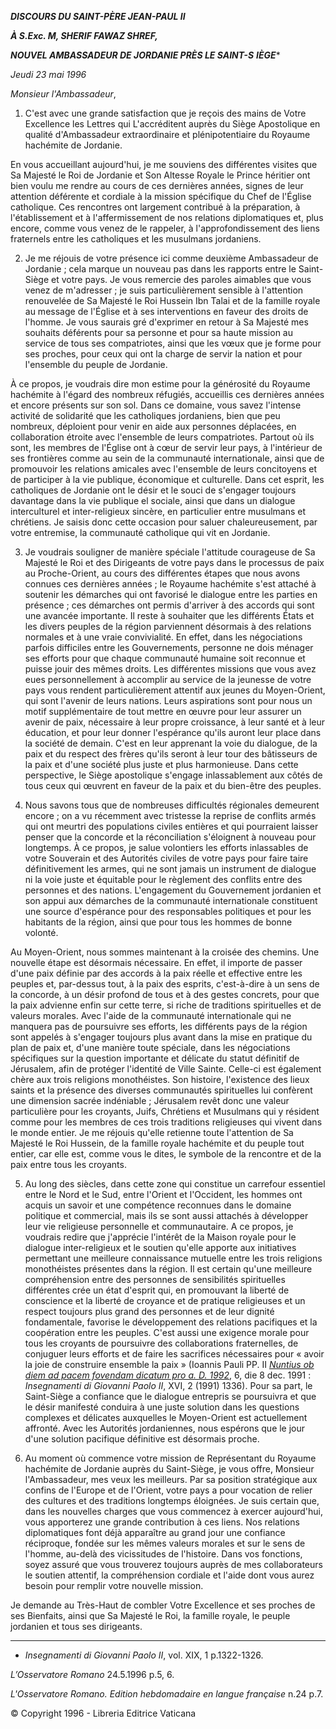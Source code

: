 ***DISCOURS DU SAINT-PÈRE JEAN-PAUL II***

***À S.Exc. M, SHERIF FAWAZ SHREF,***

***NOUVEL AMBASSADEUR DE JORDANIE PRÈS LE SAINT-S*** ***IÈGE****

*Jeudi 23 mai 1996*

*Monsieur l'Ambassadeur*,

1. C'est avec une grande satisfaction que je reçois des mains de Votre Excellence les Lettres qui L'accréditent auprès du Siège Apostolique en qualité d'Ambassadeur extraordinaire et plénipotentiaire du Royaume hachémite de Jordanie.

En vous accueillant aujourd'hui, je me souviens des différentes visites que Sa Majesté le Roi de Jordanie et Son Altesse Royale le Prince héritier ont bien voulu me rendre au cours de ces dernières années, signes de leur attention déférente et cordiale à la mission spécifique du Chef de l'Église catholique. Ces rencontres ont largement contribué à la préparation, à l'établissement et à l'affermissement de nos relations diplomatiques et, plus encore, comme vous venez de le rappeler, à l'approfondissement des liens fraternels entre les catholiques et les musulmans jordaniens.

2. Je me réjouis de votre présence ici comme deuxième Ambassadeur de Jordanie ; cela marque un nouveau pas dans les rapports entre le Saint-Siège et votre pays. Je vous remercie des paroles aimables que vous venez de m'adresser ; je suis particulièrement sensible à l'attention renouvelée de Sa Majesté le Roi Hussein Ibn Talai et de la famille royale au message de l'Église et à ses interventions en faveur des droits de l'homme. Je vous saurais gré d'exprimer en retour à Sa Majesté mes souhaits déférents pour sa personne et pour sa haute mission au service de tous ses compatriotes, ainsi que les vœux que je forme pour ses proches, pour ceux qui ont la charge de servir la nation et pour l'ensemble du peuple de Jordanie.

À ce propos, je voudrais dire mon estime pour la générosité du Royaume hachémite à l'égard des nombreux réfugiés, accueillis ces dernières années et encore présents sur son sol. Dans ce domaine, vous savez l'intense activité de solidarité que les catholiques jordaniens, bien que peu nombreux, déploient pour venir en aide aux personnes déplacées, en collaboration étroite avec l'ensemble de leurs compatriotes. Partout où ils sont, les membres de l'Église ont à cœur de servir leur pays, à l'intérieur de ses frontières comme au sein de la communauté internationale, ainsi que de promouvoir les relations amicales avec l'ensemble de leurs concitoyens et de participer à la vie publique, économique et culturelle. Dans cet esprit, les catholiques de Jordanie ont le désir et le souci de s'engager toujours davantage dans la vie publique el sociale, ainsi que dans un dialogue interculturel et inter-religieux sincère, en particulier entre musulmans et chrétiens. Je saisis donc cette occasion pour saluer chaleureusement, par votre entremise, la communauté catholique qui vit en Jordanie.

3. Je voudrais souligner de manière spéciale l'attitude courageuse de Sa Majesté le Roi et des Dirigeants de votre pays dans le processus de paix au Proche-Orient, au cours des différentes étapes que nous avons connues ces dernières années ; le Royaume hachémite s'est attaché à soutenir les démarches qui ont favorisé le dialogue entre les parties en présence ; ces démarches ont permis d'arriver à des accords qui sont une avancée importante. Il reste à souhaiter que les différents États et les divers peuples de la région parviennent désormais à des relations normales et à une vraie convivialité. En effet, dans les négociations parfois difficiles entre les Gouvernements, personne ne dois ménager ses efforts pour que chaque communauté humaine soit reconnue et puisse jouir des mêmes droits. Les différentes missions que vous avez eues personnellement à accomplir au service de la jeunesse de votre pays vous rendent particulièrement attentif aux jeunes du Moyen-Orient, qui sont l'avenir de leurs nations. Leurs aspirations sont pour nous un motif supplémentaire de tout mettre en œuvre pour leur assurer un avenir de paix, nécessaire à leur propre croissance, à leur santé et à leur éducation, et pour leur donner l'espérance qu'ils auront leur place dans la société de demain. C'est en leur apprenant la voie du dialogue, de la paix et du respect des frères qu'ils seront à leur tour des bâtisseurs de la paix et d'une société plus juste et plus harmonieuse. Dans cette perspective, le Siège apostolique s'engage inlassablement aux côtés de tous ceux qui œuvrent en faveur de la paix et du bien-être des peuples.

4. Nous savons tous que de nombreuses difficultés régionales demeurent encore ; on a vu récemment avec tristesse la reprise de conflits armés qui ont meurtri des populations civiles entières et qui pourraient laisser penser que la concorde et la réconciliation s'éloignent à nouveau pour longtemps. À ce propos, je salue volontiers les efforts inlassables de votre Souverain et des Autorités civiles de votre pays pour faire taire définitivement les armes, qui ne sont jamais un instrument de dialogue ni la voie juste et équitable pour le règlement des conflits entre des personnes et des nations. L'engagement du Gouvernement jordanien et son appui aux démarches de la communauté internationale constituent une source d'espérance pour des responsables politiques et pour les habitants de la région, ainsi que pour tous les hommes de bonne volonté.

Au Moyen-Orient, nous sommes maintenant à la croisée des chemins. Une nouvelle étape est désormais nécessaire. En effet, il importe de passer d'une paix définie par des accords à la paix réelle et effective entre les peuples et, par-dessus tout, à la paix des esprits, c'est-à-dire à un sens de la concorde, à un désir profond de tous et à des gestes concrets, pour que la paix advienne enfin sur cette terre, si riche de traditions spirituelles et de valeurs morales. Avec l'aide de la communauté internationale qui ne manquera pas de poursuivre ses efforts, les différents pays de la région sont appelés à s'engager toujours plus avant dans la mise en pratique du plan de paix et, d'une manière toute spéciale, dans les négociations spécifiques sur la question importante et délicate du statut définitif de Jérusalem, afin de protéger l'identité de Ville Sainte. Celle-ci est également chère aux trois religions monothéistes. Son histoire, l'existence des lieux saints et la présence des diverses communautés spirituelles lui confèrent une dimension sacrée indéniable ; Jérusalem revêt donc une valeur particulière pour les croyants, Juifs, Chrétiens et Musulmans qui y résident comme pour les membres de ces trois traditions religieuses qui vivent dans le monde entier. Je me réjouis qu'elle retienne toute l'attention de Sa Majesté le Roi Hussein, de la famille royale hachémite et du peuple tout entier, car elle est, comme vous le dites, le symbole de la rencontre et de la paix entre tous les croyants.

5. Au long des siècles, dans cette zone qui constitue un carrefour essentiel entre le Nord et le Sud, entre l'Orient et l'Occident, les hommes ont acquis un savoir et une compétence reconnues dans le domaine politique et commercial, mais ils se sont aussi attachés à développer leur vie religieuse personnelle et communautaire. A ce propos, je voudrais redire que j'apprécie l'intérêt de la Maison royale pour le dialogue inter-religieux et le soutien qu'elle apporte aux initiatives permettant une meilleure connaissance mutuelle entre les trois religions monothéistes présentes dans la région. Il est certain qu'une meilleure compréhension entre des personnes de sensibilités spirituelles différentes crée un état d'esprit qui, en promouvant la liberté de conscience et la liberté de croyance et de pratique religieuses et un respect toujours plus grand des personnes et de leur dignité fondamentale, favorise le développement des relations pacifiques et la coopération entre les peuples. C'est aussi une exigence morale pour tous les croyants de poursuivre des collaborations fraternelles, de conjuguer leurs efforts et de faire les sacrifices nécessaires pour « avoir la joie de construire ensemble la paix » (Ioannis Pauli PP. II *[Nuntius ob diem ad pacem fovendam dicatum pro a. D. 1992](http://www.vatican.va/holy_father/john_paul_ii/messages/peace/documents/hf_jp-ii_mes_08121991_xxv-world-day-for-peace_fr.html)*, 6, die 8 dec. 1991 : *Insegnamenti di Giovanni Paolo II*, XVI, 2 (1991) 1336). Pour sa part, le Saint-Siège a confiance que le dialogue entrepris se poursuivra et que le désir manifesté conduira à une juste solution dans les questions complexes et délicates auxquelles le Moyen-Orient est actuellement affronté. Avec les Autorités jordaniennes, nous espérons que le jour d'une solution pacifique définitive est désormais proche.

6. Au moment où commence votre mission de Représentant du Royaume hachémite de Jordanie auprès du Saint-Siège, je vous offre, Monsieur l'Ambassadeur, mes veux les meilleurs. Par sa position stratégique aux confins de l'Europe et de l'Orient, votre pays a pour vocation de relier des cultures et des traditions longtemps éloignées. Je suis certain que, dans les nouvelles charges que vous commencez à exercer aujourd'hui, vous apporterez une grande contribution à ces liens. Nos relations diplomatiques font déjà apparaître au grand jour une confiance réciproque, fondée sur les mêmes valeurs morales et sur le sens de l'homme, au-delà des vicissitudes de l'histoire. Dans vos fonctions, soyez assuré que vous trouverez toujours auprès de mes collaborateurs le soutien attentif, la compréhension cordiale et l'aide dont vous aurez besoin pour remplir votre nouvelle mission.

Je demande au Très-Haut de combler Votre Excellence et ses proches de ses Bienfaits, ainsi que Sa Majesté le Roi, la famille royale, le peuple jordanien et tous ses dirigeants.

* * *

* *Insegnamenti di Giovanni Paolo II*, vol. XIX, 1 p.1322-1326.

*L’Osservatore Romano* 24.5.1996 p.5, 6.

*L'Osservatore Romano. Edition hebdomadaire en langue française* n.24 p.7.

© Copyright 1996 - Libreria Editrice Vaticana